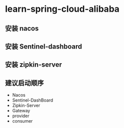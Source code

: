 # learn-spring-cloud-alibaba

## 安装 nacos

## 安装 Sentinel-dashboard

## 安装 zipkin-server


## 建议启动顺序

 - Nacos
 - Sentinel-DashBoard
 - Zipkin-Server
 - Gateway
 - provider
 - consumer
